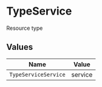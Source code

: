 # TypeService

Resource type


## Values

| Name                 | Value                |
| -------------------- | -------------------- |
| `TypeServiceService` | service              |